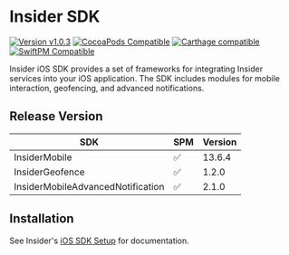 # Insider SDK

[![Version v1.0.3](https://img.shields.io/badge/Version-v1.0.3-blue.svg)]() [![CocoaPods Compatible](https://img.shields.io/badge/Cocoapods-Compatible-brightgreen.svg)]() [![Carthage compatible](https://img.shields.io/badge/Carthage-Compatible-brightgreen.svg)]() [![SwiftPM Compatible](https://img.shields.io/badge/SwiftPM-Compatible-brightgreen.svg)]()


Insider iOS SDK provides a set of frameworks for integrating Insider services into your iOS application. The SDK includes modules for mobile interaction, geofencing, and advanced notifications.

## Release Version

| SDK                               | SPM | Version |
|-----------------------------------|-----|---------|
| InsiderMobile                     | ✅   | 13.6.4  |
| InsiderGeofence                   | ✅   | 1.2.0   |
| InsiderMobileAdvancedNotification | ✅   | 2.1.0   |

## Installation

See Insider's [iOS SDK Setup](https://academy.useinsider.com/docs/ios-basic-sdk-setup) for documentation.
